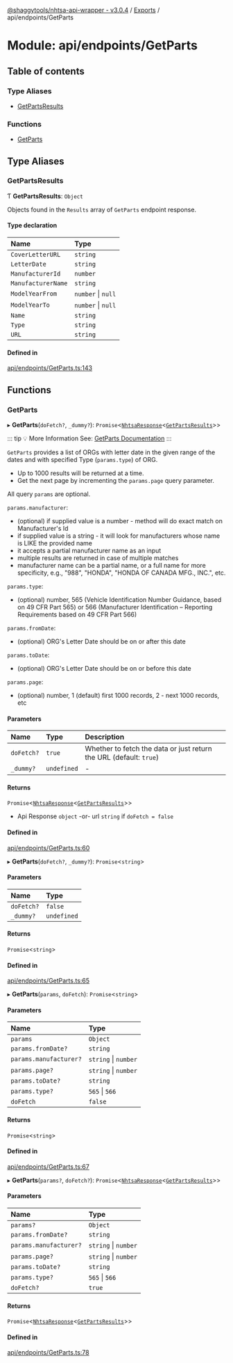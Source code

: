 [@shaggytools/nhtsa-api-wrapper - v3.0.4](../index.md) / [Exports](../modules.md) / api/endpoints/GetParts

# Module: api/endpoints/GetParts

## Table of contents

### Type Aliases

- [GetPartsResults](api_endpoints_GetParts.md#getpartsresults)

### Functions

- [GetParts](api_endpoints_GetParts.md#getparts)

## Type Aliases

### GetPartsResults

Ƭ **GetPartsResults**: `Object`

Objects found in the `Results` array of `GetParts` endpoint response.

#### Type declaration

| Name               | Type               |
| :----------------- | :----------------- |
| `CoverLetterURL`   | `string`           |
| `LetterDate`       | `string`           |
| `ManufacturerId`   | `number`           |
| `ManufacturerName` | `string`           |
| `ModelYearFrom`    | `number` \| `null` |
| `ModelYearTo`      | `number` \| `null` |
| `Name`             | `string`           |
| `Type`             | `string`           |
| `URL`              | `string`           |

#### Defined in

[api/endpoints/GetParts.ts:143](https://github.com/ShaggyTech/nhtsa-api-wrapper/blob/main/packages/lib/src/api/endpoints/GetParts.ts#L143)

## Functions

### GetParts

▸ **GetParts**(`doFetch?`, `_dummy?`): `Promise`<[`NhtsaResponse`](api_types.md#nhtsaresponse)<[`GetPartsResults`](api_endpoints_GetParts.md#getpartsresults)\>\>

::: tip :bulb: More Information
See: [GetParts Documentation](/api/endpoints/get-parts)
:::

`GetParts` provides a list of ORGs with letter date in the given range of the dates and with
specified Type (`params.type`) of ORG.

- Up to 1000 results will be returned at a time.
- Get the next page by incrementing the `params.page` query parameter.

All query `params` are optional.

`params.manufacturer`:

- (optional) if supplied value is a number - method will do exact match on Manufacturer's Id
- if supplied value is a string - it will look for manufacturers whose name is LIKE the provided
  name
- it accepts a partial manufacturer name as an input
- multiple results are returned in case of multiple matches
- manufacturer name can be a partial name, or a full name for more specificity, e.g., "988",
  "HONDA", "HONDA OF CANADA MFG., INC.", etc.

`params.type`:

- (optional) number, 565 (Vehicle Identification Number Guidance, based on 49 CFR Part 565)
  or 566 (Manufacturer Identification – Reporting Requirements based on 49 CFR Part 566)

`params.fromDate`:

- (optional) ORG's Letter Date should be on or after this date

`params.toDate`:

- (optional) ORG's Letter Date should be on or before this date

`params.page`:

- (optional) number, 1 (default) first 1000 records, 2 - next 1000 records, etc

#### Parameters

| Name       | Type        | Description                                                        |
| :--------- | :---------- | :----------------------------------------------------------------- |
| `doFetch?` | `true`      | Whether to fetch the data or just return the URL (default: `true`) |
| `_dummy?`  | `undefined` | -                                                                  |

#### Returns

`Promise`<[`NhtsaResponse`](api_types.md#nhtsaresponse)<[`GetPartsResults`](api_endpoints_GetParts.md#getpartsresults)\>\>

- Api Response `object`
  -or- url `string` if `doFetch = false`

#### Defined in

[api/endpoints/GetParts.ts:60](https://github.com/ShaggyTech/nhtsa-api-wrapper/blob/main/packages/lib/src/api/endpoints/GetParts.ts#L60)

▸ **GetParts**(`doFetch?`, `_dummy?`): `Promise`<`string`\>

#### Parameters

| Name       | Type        |
| :--------- | :---------- |
| `doFetch?` | `false`     |
| `_dummy?`  | `undefined` |

#### Returns

`Promise`<`string`\>

#### Defined in

[api/endpoints/GetParts.ts:65](https://github.com/ShaggyTech/nhtsa-api-wrapper/blob/main/packages/lib/src/api/endpoints/GetParts.ts#L65)

▸ **GetParts**(`params`, `doFetch`): `Promise`<`string`\>

#### Parameters

| Name                   | Type                 |
| :--------------------- | :------------------- |
| `params`               | `Object`             |
| `params.fromDate?`     | `string`             |
| `params.manufacturer?` | `string` \| `number` |
| `params.page?`         | `string` \| `number` |
| `params.toDate?`       | `string`             |
| `params.type?`         | `565` \| `566`       |
| `doFetch`              | `false`              |

#### Returns

`Promise`<`string`\>

#### Defined in

[api/endpoints/GetParts.ts:67](https://github.com/ShaggyTech/nhtsa-api-wrapper/blob/main/packages/lib/src/api/endpoints/GetParts.ts#L67)

▸ **GetParts**(`params?`, `doFetch?`): `Promise`<[`NhtsaResponse`](api_types.md#nhtsaresponse)<[`GetPartsResults`](api_endpoints_GetParts.md#getpartsresults)\>\>

#### Parameters

| Name                   | Type                 |
| :--------------------- | :------------------- |
| `params?`              | `Object`             |
| `params.fromDate?`     | `string`             |
| `params.manufacturer?` | `string` \| `number` |
| `params.page?`         | `string` \| `number` |
| `params.toDate?`       | `string`             |
| `params.type?`         | `565` \| `566`       |
| `doFetch?`             | `true`               |

#### Returns

`Promise`<[`NhtsaResponse`](api_types.md#nhtsaresponse)<[`GetPartsResults`](api_endpoints_GetParts.md#getpartsresults)\>\>

#### Defined in

[api/endpoints/GetParts.ts:78](https://github.com/ShaggyTech/nhtsa-api-wrapper/blob/main/packages/lib/src/api/endpoints/GetParts.ts#L78)
